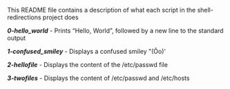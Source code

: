 This README file contains a description of what each script in the shell-redirections project does

***0-hello_world***  -  Prints “Hello, World”, followed by a new line to the standard output

***1-confused_smiley***  -  Displays a confused smiley "(Ôo)'

***2-hellofile***  -  Displays the content of the /etc/passwd file

***3-twofiles***  -  Displays the content of /etc/passwd and /etc/hosts


